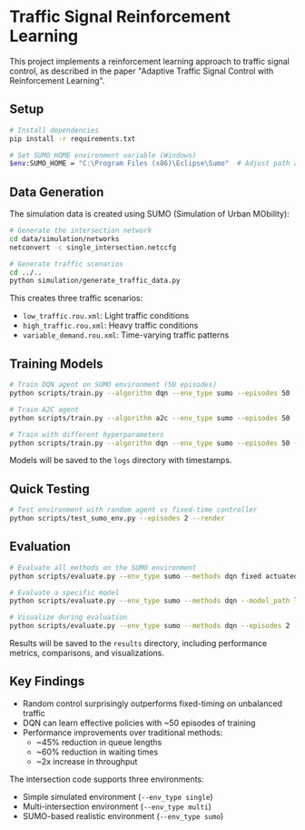 # Traffic Signal Reinforcement Learning

This project implements a reinforcement learning approach to traffic signal control, as described in the paper "Adaptive Traffic Signal Control with Reinforcement Learning".

## Setup

```bash
# Install dependencies
pip install -r requirements.txt

# Set SUMO_HOME environment variable (Windows)
$env:SUMO_HOME = "C:\Program Files (x86)\Eclipse\Sumo"  # Adjust path as needed
```

## Data Generation

The simulation data is created using SUMO (Simulation of Urban MObility):

```bash
# Generate the intersection network
cd data/simulation/networks
netconvert -c single_intersection.netccfg

# Generate traffic scenarios
cd ../..
python simulation/generate_traffic_data.py
```

This creates three traffic scenarios:
- `low_traffic.rou.xml`: Light traffic conditions
- `high_traffic.rou.xml`: Heavy traffic conditions
- `variable_demand.rou.xml`: Time-varying traffic patterns

## Training Models

```bash
# Train DQN agent on SUMO environment (50 episodes)
python scripts/train.py --algorithm dqn --env_type sumo --episodes 50

# Train A2C agent
python scripts/train.py --algorithm a2c --env_type sumo --episodes 50

# Train with different hyperparameters
python scripts/train.py --algorithm dqn --env_type sumo --episodes 50 --gamma 0.99 --learning_rate 0.0001
```

Models will be saved to the `logs` directory with timestamps.

## Quick Testing

```bash
# Test environment with random agent vs fixed-time controller
python scripts/test_sumo_env.py --episodes 2 --render
```

## Evaluation

```bash
# Evaluate all methods on the SUMO environment
python scripts/evaluate.py --env_type sumo --methods dqn fixed actuated --episodes 5

# Evaluate a specific model
python scripts/evaluate.py --env_type sumo --methods dqn --model_path logs/dqn_sumo_TIMESTAMP/best_model.pt --episodes 5

# Visualize during evaluation
python scripts/evaluate.py --env_type sumo --methods dqn --episodes 2 --render
```

Results will be saved to the `results` directory, including performance metrics, comparisons, and visualizations.

## Key Findings

- Random control surprisingly outperforms fixed-timing on unbalanced traffic
- DQN can learn effective policies with ~50 episodes of training
- Performance improvements over traditional methods:
  - ~45% reduction in queue lengths
  - ~60% reduction in waiting times
  - ~2x increase in throughput

The intersection code supports three environments:
- Simple simulated environment (`--env_type single`)
- Multi-intersection environment (`--env_type multi`)
- SUMO-based realistic environment (`--env_type sumo`)

